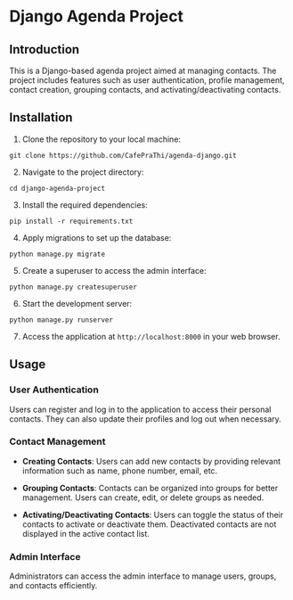 # Django Agenda Project

## Introduction

This is a Django-based agenda project aimed at managing contacts. The project includes features such as user authentication, profile management, contact creation, grouping contacts, and activating/deactivating contacts.

## Installation

1. Clone the repository to your local machine:

```
git clone https://github.com/CafePraThi/agenda-django.git
```

2. Navigate to the project directory:

```
cd django-agenda-project
```

3. Install the required dependencies:

```
pip install -r requirements.txt
```

4. Apply migrations to set up the database:

```
python manage.py migrate
```

5. Create a superuser to access the admin interface:

```
python manage.py createsuperuser
```

6. Start the development server:

```
python manage.py runserver
```

7. Access the application at `http://localhost:8000` in your web browser.

## Usage

### User Authentication

Users can register and log in to the application to access their personal contacts. They can also update their profiles and log out when necessary.

### Contact Management

- **Creating Contacts**: Users can add new contacts by providing relevant information such as name, phone number, email, etc.
  
- **Grouping Contacts**: Contacts can be organized into groups for better management. Users can create, edit, or delete groups as needed.

- **Activating/Deactivating Contacts**: Users can toggle the status of their contacts to activate or deactivate them. Deactivated contacts are not displayed in the active contact list.

### Admin Interface

Administrators can access the admin interface to manage users, groups, and contacts efficiently.

